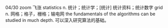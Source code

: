 04/30
zoom 飞涨
statistics n. 统计；统计学；[统计] 统计资料；统计数字
grid  n. 网格；格子，栅格；输电网
the fundamentals of the algorithms can be studied in much depth. 可以深入研究算法的基础。


